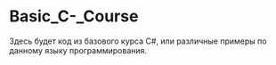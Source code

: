 # Basic_C-_Course
Здесь будет код из базового курса С#, или различные примеры по данному языку программирования.
